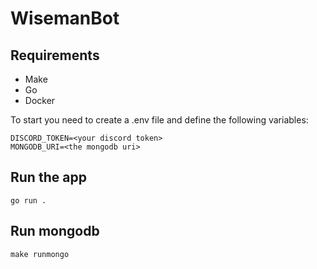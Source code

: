 # WisemanBot

## Requirements

- Make
- Go
- Docker

To start you need to create a .env file and define the following variables:
```
DISCORD_TOKEN=<your discord token>
MONGODB_URI=<the mongodb uri>
```

## Run the app

```
go run .
```

## Run mongodb

```
make runmongo
```

